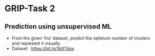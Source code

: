 # GRIP-Task 2 
## Prediction using unsupervised ML
- From the given ‘Iris’ dataset, predict the optimum number of clusters and represent it visually.
- Dataset : https://bit.ly/3kXTdox
